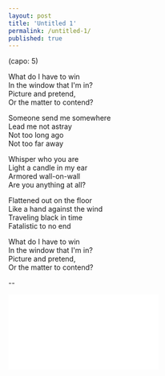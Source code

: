 ```yaml
---
layout: post
title: 'Untitled 1'
permalink: /untitled-1/
published: true
---
```


(capo: 5)

What do I have to win  
In the window that I'm in?  
Picture and pretend,  
Or the matter to contend?

Someone send me somewhere  
Lead me not astray  
Not too long ago  
Not too far away

Whisper who you are  
Light a candle in my ear  
Armored wall-on-wall  
Are you anything at all?

Flattened out on the floor  
Like a hand against the wind  
Traveling black in time  
Fatalistic to no end

What do I have to win  
In the window that I'm in?  
Picture and pretend,  
Or the matter to contend?

--

<iframe src="../assets/videos/2022-01-05-untitled-1.mp4" frameborder="0" allowfullscreen sandbox></iframe>
